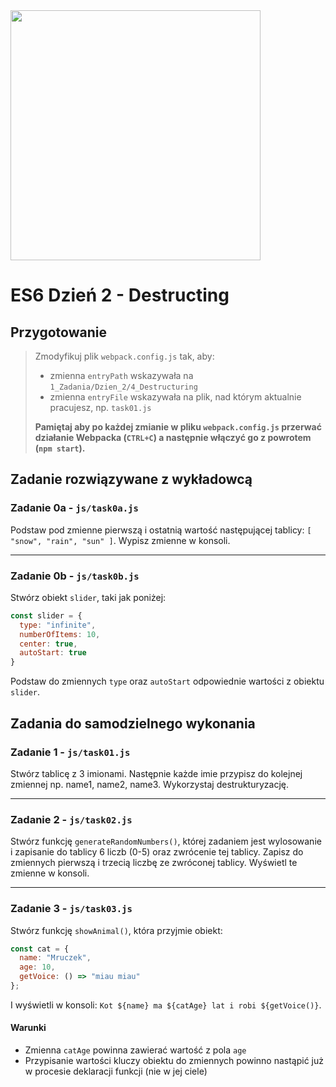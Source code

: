 <img src="http://coderslab.pl/img/coderslab-logo.png" width="400"/>

# ES6 Dzień 2 - Destructing

## Przygotowanie
> Zmodyfikuj plik `webpack.config.js` tak, aby:
> - zmienna `entryPath` wskazywała na `1_Zadania/Dzien_2/4_Destructuring`
> - zmienna `entryFile` wskazywała na plik, nad którym aktualnie pracujesz, np. `task01.js`
>
> **Pamiętaj aby po każdej zmianie w pliku `webpack.config.js` przerwać działanie Webpacka (`CTRL+C`) a następnie włączyć go z powrotem (`npm start`).**

## Zadanie rozwiązywane z wykładowcą

### Zadanie 0a - `js/task0a.js`

Podstaw pod zmienne pierwszą i ostatnią wartość następującej tablicy: ```[ "snow", "rain", "sun" ]```. Wypisz zmienne w konsoli.

---

### Zadanie 0b - `js/task0b.js`

Stwórz obiekt ```slider```, taki jak poniżej:

```JavaScript
const slider = {
  type: "infinite",
  numberOfItems: 10,
  center: true,
  autoStart: true
}
```

Podstaw do zmiennych ```type``` oraz ```autoStart``` odpowiednie wartości z obiektu ```slider```.


## Zadania do samodzielnego wykonania

### Zadanie 1 - `js/task01.js`

Stwórz tablicę z 3 imionami. Następnie każde imie przypisz do kolejnej zmiennej np. name1, name2, name3. Wykorzystaj destrukturyzację.

---

### Zadanie 2 - `js/task02.js`

Stwórz funkcję ```generateRandomNumbers()```, której zadaniem jest wylosowanie i zapisanie do tablicy 6 liczb (0-5) oraz zwrócenie tej tablicy.
Zapisz do zmiennych pierwszą i trzecią liczbę ze zwróconej tablicy. Wyświetl te zmienne w konsoli.

---

### Zadanie 3 - `js/task03.js`

Stwórz funkcję ```showAnimal()```, która przyjmie obiekt:
```js
const cat = {
  name: "Mruczek",
  age: 10,
  getVoice: () => "miau miau"
};
```

I wyświetli w konsoli: `Kot ${name} ma ${catAge} lat i robi ${getVoice()}`.

#### Warunki
- Zmienna `catAge` powinna zawierać wartość z pola `age`
- Przypisanie wartości kluczy obiektu do zmiennych powinno nastąpić już w procesie deklaracji funkcji (nie w jej ciele)